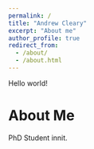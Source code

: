 ```yaml
---
permalink: /
title: "Andrew Cleary"
excerpt: "About me"
author_profile: true
redirect_from: 
  - /about/
  - /about.html
---
```


Hello world!

About Me
======
PhD Student innit. 
